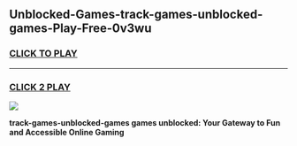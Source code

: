 
## Unblocked-Games-track-games-unblocked-games-Play-Free-0v3wu
<h3>
<a href="https://premium76.site?title=track-games-unblocked-games&ref=18A1">CLICK TO PLAY</a></h3>
<hr>

<h3>
<a href="https://premium76.site?title=track-games-unblocked-games&ref=18A1">CLICK 2 PLAY</a>
  
</h3>

<a href="https://premium76.site?title=track-games-unblocked-games&ref=18A1"><img src="https://clearcache.store/games.png"></a>


**track-games-unblocked-games games unblocked: Your Gateway to Fun and Accessible Online Gaming**
